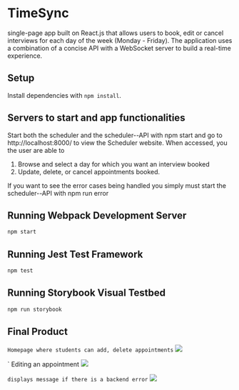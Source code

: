 # TimeSync

single-page app built on React.js that allows users to book, edit or cancel interviews for each day of the week (Monday - Friday). The application uses a combination of a concise API with a WebSocket server to build a real-time experience.

## Setup

Install dependencies with `npm install`.

## Servers to start and app functionalities

Start both the scheduler and the scheduler--API with npm start and go to http://localhost:8000/ to view the Scheduler website. When accessed, you the user are able to

1. Browse and select a day for which you want an interview booked
2. Update, delete, or cancel appointments booked.

If you want to see the error cases being handled you simply must start the scheduler--API with npm run error

## Running Webpack Development Server

```sh
npm start
```

## Running Jest Test Framework

```sh
npm test
```

## Running Storybook Visual Testbed

```sh
npm run storybook
```

## Final Product

`Homepage where students can add, delete appointments`
![](https://github.com/nomadicafrican/scheduler/blob/master/public/images/Screen%20Shot%202021-12-16%20at%204.04.38%20PM.png?raw=true)

` Editing an appointment
![](https://github.com/nomadicafrican/scheduler/blob/master/public/images/Screen%20Shot%202021-12-16%20at%204.06.17%20PM.png?raw=true)

`displays message if there is a backend error`
![](https://github.com/nomadicafrican/scheduler/blob/master/public/images/Screen%20Shot%202021-12-16%20at%204.06.46%20PM.png?raw=true)
